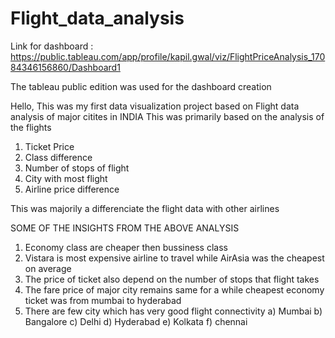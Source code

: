 # Flight_data_analysis

Link for dashboard : https://public.tableau.com/app/profile/kapil.gwal/viz/FlightPriceAnalysis_17084346156860/Dashboard1

The tableau public edition was used for the dashboard creation

Hello,
This was my first data visualization project based on Flight data analysis of major citites in INDIA
This was primarily based on the analysis of the flights
   1) Ticket Price
   2) Class difference
   3) Number of stops of flight
   4) City with most flight
   5) Airline price difference

This was majorily a differenciate the flight data with other airlines

SOME OF THE INSIGHTS FROM THE ABOVE ANALYSIS

1) Economy class are cheaper then bussiness class
2) Vistara is most expensive airline to travel while AirAsia was the cheapest on average
3) The price of ticket also depend on the number of stops that flight takes
4) The fare price of major city remains same for a while cheapest economy ticket was from mumbai to hyderabad
5) There are few city which has very good flight connectivity
    a)  Mumbai
    b)  Bangalore
    c)  Delhi
    d)  Hyderabad
    e)  Kolkata
    f) chennai
